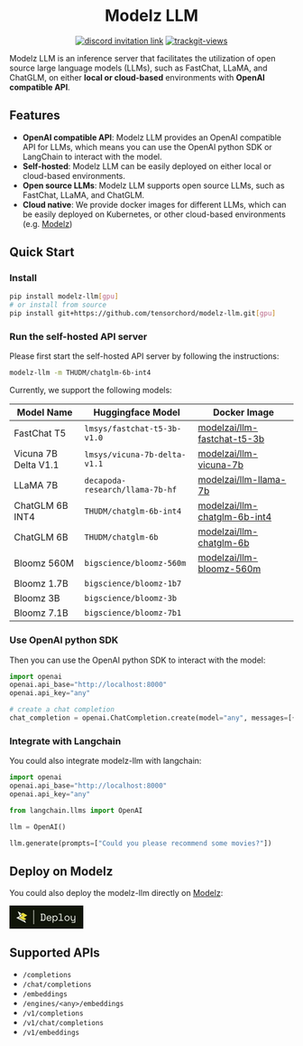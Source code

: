 <div align="center">

# Modelz LLM

</div>

<p align=center>
<a href="https://discord.gg/KqswhpVgdU"><img alt="discord invitation link" src="https://dcbadge.vercel.app/api/server/KqswhpVgdU?style=flat"></a>
<a href="https://twitter.com/TensorChord"><img src="https://img.shields.io/twitter/follow/tensorchord?style=social" alt="trackgit-views" /></a>
</p>

Modelz LLM is an inference server that facilitates the utilization of open source large language models (LLMs), such as FastChat, LLaMA, and ChatGLM, on either **local or cloud-based** environments with **OpenAI compatible API**.

## Features

- **OpenAI compatible API**: Modelz LLM provides an OpenAI compatible API for LLMs, which means you can use the OpenAI python SDK or LangChain to interact with the model.
- **Self-hosted**: Modelz LLM can be easily deployed on either local or cloud-based environments.
- **Open source LLMs**: Modelz LLM supports open source LLMs, such as FastChat, LLaMA, and ChatGLM.
- **Cloud native**: We provide docker images for different LLMs, which can be easily deployed on Kubernetes, or other cloud-based environments (e.g. [Modelz](https://docs.modelz.ai))

## Quick Start

### Install

```bash
pip install modelz-llm[gpu]
# or install from source
pip install git+https://github.com/tensorchord/modelz-llm.git[gpu]
```

### Run the self-hosted API server

Please first start the self-hosted API server by following the instructions:

```bash
modelz-llm -m THUDM/chatglm-6b-int4
```

Currently, we support the following models:

| Model Name | Huggingface Model | Docker Image |
| ---------- | ----------- | ---------------- |
|FastChat T5 | `lmsys/fastchat-t5-3b-v1.0` | [modelzai/llm-fastchat-t5-3b](https://hub.docker.com/repository/docker/modelzai/llm-fastchat-t5-3b/general)
| Vicuna 7B Delta V1.1  | `lmsys/vicuna-7b-delta-v1.1` | [modelzai/llm-vicuna-7b](https://hub.docker.com/repository/docker/modelzai/llm-vicuna-7b/general) |
| LLaMA 7B    | `decapoda-research/llama-7b-hf` | [modelzai/llm-llama-7b](https://hub.docker.com/repository/docker/modelzai/llm-llama-7b/general) |
| ChatGLM 6B INT4    | `THUDM/chatglm-6b-int4` | [modelzai/llm-chatglm-6b-int4](https://hub.docker.com/repository/docker/modelzai/llm-chatglm-6b-int4/general) |
| ChatGLM 6B  | `THUDM/chatglm-6b` | [modelzai/llm-chatglm-6b](https://hub.docker.com/repository/docker/modelzai/llm-chatglm-6b/general) |
| Bloomz 560M | `bigscience/bloomz-560m` | [modelzai/llm-bloomz-560m](https://hub.docker.com/repository/docker/modelzai/llm-bloomz-560m/general) |
| Bloomz 1.7B | `bigscience/bloomz-1b7` | |
| Bloomz 3B | `bigscience/bloomz-3b` | |
| Bloomz 7.1B | `bigscience/bloomz-7b1` | |

### Use OpenAI python SDK

Then you can use the OpenAI python SDK to interact with the model:

```python
import openai
openai.api_base="http://localhost:8000"
openai.api_key="any"

# create a chat completion
chat_completion = openai.ChatCompletion.create(model="any", messages=[{"role": "user", "content": "Hello world"}])
```

### Integrate with Langchain

You could also integrate modelz-llm with langchain:

```python
import openai
openai.api_base="http://localhost:8000"
openai.api_key="any"

from langchain.llms import OpenAI

llm = OpenAI()

llm.generate(prompts=["Could you please recommend some movies?"])
```

## Deploy on Modelz

You could also deploy the modelz-llm directly on [Modelz](https://docs.modelz.ai):

<a href="https://cloud.modelz.ai/deployment/template?templateId=5e884bb3-6c32-468e-bc62-95cee55c17d4" target="_blank">
<svg
        width="131"
        height="41"
        viewBox="0 0 131 41"
        fill="none"
        xmlns="http://www.w3.org/2000/svg"
      >
        <rect width="131" height="41" fill="#101509" />
        <rect width="131" height="41" fill="#101509" />
        <path
          d="M23.5656 13.0934C23.7203 13.0041 23.9109 13.0041 24.0656 13.0934L31.2696 17.2523C31.4363 17.3485 31.4363 17.5891 31.2696 17.6853L25.7709 20.8597C25.6042 20.9559 25.6042 21.1965 25.7709 21.2927L29.5767 23.4898C29.7434 23.586 29.7434 23.8266 29.5767 23.9228L25.7732 26.1186C25.6185 26.2079 25.4279 26.2079 25.2732 26.1186L17.6806 21.7354C17.5139 21.6392 17.5139 21.3986 17.6806 21.3024L21.7329 18.963C21.7334 18.9627 21.734 18.9625 21.7346 18.9625C21.7352 18.9625 21.7357 18.9624 21.7362 18.9621L23.1802 18.1285C23.3469 18.0323 23.3469 17.7917 23.1802 17.6955L19.7621 15.7222C19.5954 15.6259 19.5954 15.3854 19.7621 15.2891L23.5656 13.0934Z"
          fill="#E6DB3D"
        />
        <path
          d="M15.2161 10.5337C15.0057 10.4143 14.7654 10.6336 14.8649 10.854L18.2633 18.4337C18.3224 18.5645 18.2594 18.7181 18.1254 18.7698L12.41 21.5712C12.2085 21.649 12.1938 21.9285 12.3861 22.027L28.8594 30.4605C29.0788 30.5728 29.3112 30.3334 29.1924 30.1175L27.0783 26.2728C27.0107 26.1501 26.8555 26.1067 26.7342 26.1768L25.6414 26.8077C25.5641 26.8523 25.4688 26.8523 25.3914 26.8077L16.6052 21.7354C16.4385 21.6392 16.4385 21.3986 16.6052 21.3024L20.6583 18.9625H20.6592H20.6602L22.1048 18.1285C22.2715 18.0323 22.2715 17.7917 22.1048 17.6955L18.6867 15.7222C18.52 15.626 18.52 15.3854 18.6867 15.2892L20.7426 14.1023C20.91 14.0057 20.9091 13.7638 20.741 13.6684L15.2161 10.5337Z"
          fill="#F5F9F0"
        />
        <rect x="42.5" y="8" width="1" height="25" fill="#F5F9F0" />
        <path
          d="M55.314 14.4H59.454C61.014 14.4 62.154 14.772 62.874 15.516C63.594 16.26 63.954 17.448 63.954 19.08V22.32C63.954 23.952 63.594 25.14 62.874 25.884C62.154 26.628 61.014 27 59.454 27H55.314V25.578H56.394V15.804H55.314V14.4ZM59.238 25.596C59.79 25.596 60.264 25.542 60.66 25.434C61.068 25.326 61.404 25.146 61.668 24.894C61.932 24.63 62.124 24.282 62.244 23.85C62.376 23.418 62.442 22.872 62.442 22.212V19.188C62.442 18.528 62.376 17.982 62.244 17.55C62.124 17.118 61.932 16.776 61.668 16.524C61.404 16.26 61.068 16.074 60.66 15.966C60.264 15.858 59.79 15.804 59.238 15.804H57.906V25.596H59.238ZM67.2535 22.968C67.2895 23.856 67.5655 24.57 68.0815 25.11C68.5975 25.65 69.3175 25.92 70.2415 25.92C70.6615 25.92 71.0275 25.872 71.3395 25.776C71.6515 25.68 71.9155 25.548 72.1315 25.38C72.3595 25.212 72.5395 25.02 72.6715 24.804C72.8155 24.576 72.9295 24.336 73.0135 24.084L74.3455 24.444C74.0935 25.272 73.6255 25.95 72.9415 26.478C72.2695 26.994 71.3575 27.252 70.2055 27.252C69.5695 27.252 68.9815 27.144 68.4415 26.928C67.9135 26.7 67.4575 26.382 67.0735 25.974C66.6895 25.566 66.3895 25.08 66.1735 24.516C65.9575 23.952 65.8495 23.328 65.8495 22.644V22.212C65.8495 21.588 65.9575 21.006 66.1735 20.466C66.4015 19.926 66.7135 19.464 67.1095 19.08C67.5055 18.684 67.9675 18.378 68.4955 18.162C69.0355 17.934 69.6175 17.82 70.2415 17.82C70.9735 17.82 71.6035 17.958 72.1315 18.234C72.6715 18.498 73.1095 18.828 73.4455 19.224C73.7935 19.62 74.0455 20.052 74.2015 20.52C74.3695 20.988 74.4535 21.42 74.4535 21.816V22.968H67.2535ZM70.2415 19.152C69.8455 19.152 69.4735 19.218 69.1255 19.35C68.7895 19.47 68.4895 19.644 68.2255 19.872C67.9735 20.1 67.7635 20.37 67.5955 20.682C67.4395 20.982 67.3375 21.312 67.2895 21.672H73.0495C73.0255 21.288 72.9295 20.94 72.7615 20.628C72.6055 20.316 72.3955 20.052 72.1315 19.836C71.8795 19.62 71.5855 19.452 71.2495 19.332C70.9255 19.212 70.5895 19.152 70.2415 19.152ZM77.969 30.6H76.565V18.072H77.969V19.476H78.185C78.497 18.936 78.929 18.528 79.481 18.252C80.033 17.964 80.633 17.82 81.281 17.82C81.833 17.82 82.355 17.922 82.847 18.126C83.339 18.33 83.771 18.624 84.143 19.008C84.527 19.392 84.827 19.866 85.043 20.43C85.271 20.994 85.385 21.636 85.385 22.356V22.716C85.385 23.448 85.277 24.096 85.061 24.66C84.845 25.224 84.545 25.698 84.161 26.082C83.789 26.466 83.351 26.76 82.847 26.964C82.343 27.156 81.809 27.252 81.245 27.252C80.957 27.252 80.663 27.216 80.363 27.144C80.063 27.084 79.775 26.988 79.499 26.856C79.235 26.712 78.989 26.544 78.761 26.352C78.533 26.148 78.341 25.908 78.185 25.632H77.969V30.6ZM80.957 25.92C81.389 25.92 81.785 25.848 82.145 25.704C82.505 25.548 82.817 25.332 83.081 25.056C83.357 24.78 83.567 24.444 83.711 24.048C83.867 23.652 83.945 23.208 83.945 22.716V22.356C83.945 21.876 83.867 21.444 83.711 21.06C83.567 20.664 83.357 20.328 83.081 20.052C82.817 19.764 82.499 19.542 82.127 19.386C81.767 19.23 81.377 19.152 80.957 19.152C80.537 19.152 80.147 19.236 79.787 19.404C79.427 19.56 79.109 19.782 78.833 20.07C78.569 20.358 78.359 20.706 78.203 21.114C78.047 21.51 77.969 21.948 77.969 22.428V22.644C77.969 23.136 78.047 23.586 78.203 23.994C78.359 24.39 78.569 24.732 78.833 25.02C79.109 25.308 79.427 25.53 79.787 25.686C80.147 25.842 80.537 25.92 80.957 25.92ZM87.5505 25.704H90.7905V15.696H87.6585V14.4H92.1945V25.704H95.4345V27H87.5505V25.704ZM106.636 22.644C106.636 23.388 106.51 24.048 106.258 24.624C106.018 25.188 105.694 25.668 105.286 26.064C104.878 26.448 104.398 26.742 103.846 26.946C103.306 27.15 102.742 27.252 102.154 27.252C101.554 27.252 100.984 27.15 100.444 26.946C99.9039 26.742 99.4299 26.448 99.0219 26.064C98.6139 25.668 98.2839 25.188 98.0319 24.624C97.7919 24.048 97.6719 23.388 97.6719 22.644V22.428C97.6719 21.696 97.7919 21.048 98.0319 20.484C98.2839 19.908 98.6139 19.422 99.0219 19.026C99.4419 18.63 99.9219 18.33 100.462 18.126C101.002 17.922 101.566 17.82 102.154 17.82C102.742 17.82 103.306 17.922 103.846 18.126C104.386 18.33 104.86 18.63 105.268 19.026C105.688 19.422 106.018 19.908 106.258 20.484C106.51 21.048 106.636 21.696 106.636 22.428V22.644ZM102.154 25.92C102.586 25.92 102.982 25.848 103.342 25.704C103.714 25.548 104.038 25.326 104.314 25.038C104.59 24.75 104.806 24.408 104.962 24.012C105.118 23.604 105.196 23.148 105.196 22.644V22.428C105.196 21.948 105.118 21.51 104.962 21.114C104.806 20.706 104.59 20.358 104.314 20.07C104.038 19.782 103.714 19.56 103.342 19.404C102.97 19.236 102.574 19.152 102.154 19.152C101.734 19.152 101.338 19.236 100.966 19.404C100.594 19.56 100.27 19.782 99.9939 20.07C99.7179 20.358 99.5019 20.706 99.3459 21.114C99.1899 21.51 99.1119 21.948 99.1119 22.428V22.644C99.1119 23.148 99.1899 23.604 99.3459 24.012C99.5019 24.408 99.7179 24.75 99.9939 25.038C100.27 25.326 100.588 25.548 100.948 25.704C101.32 25.848 101.722 25.92 102.154 25.92ZM115.353 25.38H115.137C114.849 25.956 114.471 26.412 114.003 26.748C113.535 27.084 112.941 27.252 112.221 27.252C111.729 27.252 111.273 27.168 110.853 27C110.445 26.844 110.091 26.604 109.791 26.28C109.503 25.956 109.275 25.554 109.107 25.074C108.951 24.594 108.873 24.036 108.873 23.4V18.072H110.277V23.22C110.277 24.156 110.469 24.84 110.853 25.272C111.237 25.704 111.825 25.92 112.617 25.92C113.469 25.92 114.135 25.632 114.615 25.056C115.107 24.468 115.353 23.688 115.353 22.716V18.072H116.757V29.196C116.757 29.604 116.625 29.94 116.361 30.204C116.109 30.468 115.779 30.6 115.371 30.6H110.277V29.304H114.867C115.191 29.304 115.353 29.124 115.353 28.764V25.38Z"
          fill="#F5F9F0"
        />
      </svg></a>

## Supported APIs

- `/completions`
- `/chat/completions`
- `/embeddings`
- `/engines/<any>/embeddings`
- `/v1/completions`
- `/v1/chat/completions`
- `/v1/embeddings`
